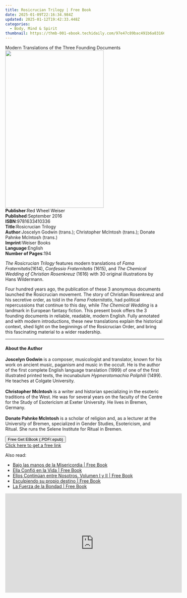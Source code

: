 ```yaml
---
title: Rosicrucian Trilogy | Free Book
date: 2025-01-09T22:16:34.984Z
updated: 2025-01-12T19:42:33.448Z
categories:
  - Body, Mind & Spirit
thumbnail: https://thmb-001-ebook.techidaily.com/97e47c89bac491b6a83166ff1c942ee86e1f8d5e26aa6811b6bc5d6928cfcec7.jpg
---
```

<main id="book-container">
  <div class="flex flex-col">
    <div class="book-brief flex-1 py-6 px-4 sm:p-6 md:py-10 md:px-8">
      <!-- brief-->
      <div class="book-brief-main">
        Modern Translations of the Three Founding Documents
      </div>
    </div>
    <div
      class="book-meta-info flex-1 grid gap-4 col-start-1 col-end-3 row-start-1 sm:mb-6 sm:grid-cols-4 lg:gap-6 lg:col-start-2 lg:row-end-6 lg:row-span-6 lg:mb-0"
    >
      <div
        class="book-meta-info-left place-content-center mt-4 p-4 text-sm leading-6 col-start-2 col-span-2 dark:text-slate-400"
      >
        <img
          class="w-full h-500 object-cover rounded-lg sm:h-255 sm:col-span-2 lg:col-span-full"
          src="https://img-001-ebook.techidaily.com/8b12c2063789a2d05e07341e189b5bc7cca64c87a0e205b089bdddd21fe5165c.jpg"
          alt=""
          width="312"
          height="500"
        />
      </div>
      <div
        class="book-meta-info-right mt-2 col-start-1 row-start-2 col-span-3 self-center"
      >
        <!-- meta data  -->
        <div class="flex flex-col px-4 md:px-8">
          <div class="flex-1">
            <strong>Publisher</strong>:<span class="px-2"
              >Red Wheel Weiser</span
            >
          </div>
          <div class="flex-1">
            <strong>Published</strong>:<span class="px-2">September 2016</span>
          </div>
          <div class="flex-1">
            <strong>ISBN</strong>:<span class="px-2">9781633410336</span>
          </div>
          <div class="flex-1">
            <strong>Title</strong>:<span class="px-2">Rosicrucian Trilogy</span>
          </div>
          <div class="flex-1">
            <strong>Author</strong>:<span class="px-2"
              >Joscelyn Godwin (trans.); Christopher McIntosh (trans.); Donate
              Pahnke McIntosh (trans.)</span
            >
          </div>
          <div class="flex-1">
            <strong>Imprint</strong>:<span class="px-2">Weiser Books</span>
          </div>
          <div class="flex-1">
            <strong>Language</strong>:<span class="px-2">English</span>
          </div>
          <div class="flex-1">
            <strong>Number of Pages</strong>:<span class="px-2">194</span>
          </div>
        </div>
      </div>
    </div>
    <div class="book-description flex-1 py-6 px-4 sm:p-6 md:py-10 md:px-8">
      <div class="book-description-main">
        <div accordion-content="" id="description">
          <p>
            <i>The Rosicrucian Trilogy</i>&nbsp;features modern translations
            of&nbsp;<i>Fama Fraternitatis</i>(1614),&nbsp;<i
              >Confessio Fraternitatis</i
            >&nbsp;(1615), and&nbsp;<i
              >The Chemical Wedding of Christian Rosenkreuz</i
            >&nbsp;(1616) with 30 original illustrations by Hans Wildermann.
          </p>
          <p>
            Four hundred years ago, the publication of these 3 anonymous
            documents launched the Rosicrucian movement. The story of Christian
            Rosenkreuz and his secretive order, as told in the&nbsp;<i
              >Fama Fraternitatis</i
            >, had political repercussions that continue to this day,
            while&nbsp;<i>The Chemical Wedding</i>&nbsp;is a landmark in
            European fantasy fiction. This present book offers the 3 founding
            documents in reliable, readable, modern English. Fully annotated and
            with modern introductions, these new translations explain the
            historical context, shed light on the beginnings of the Rosicrucian
            Order, and bring this fascinating material to a wider readership.
          </p>
        </div>
      </div>
    </div>
    <div class="book-excerpts flex-1 py-6 px-4 sm:p-6 md:py-10 md:px-8">
      <!-- excerpts-->
      <div class="book-excerpts-main">
        <hr />
        <h4 class="placeholder placeholder-heading">
          <span>About the Author</span>
        </h4>
        <p>
          <b>Joscelyn Godwin</b>&nbsp;is a composer, musicologist and
          translator, known for his work on ancient music, paganism and music in
          the occult. He is the author of the first complete English language
          translation (1999) of one of the first illustrated printed texts, the
          incunabulum&nbsp;<i>Hypnerotomachia Poliphili</i>&nbsp;(1499). He
          teaches at Colgate University.<br /><br /><b>Christopher McIntosh</b
          >&nbsp;is a writer and historian specializing in the esoteric
          traditions of the West. He was for several years on the faculty of the
          Centre for the Study of Esotericism at Exeter University. He lives in
          Bremen, Germany.<br /><br /><b>Donate Pahnke McIntosh</b>&nbsp;is a
          scholar of religion and, as a lecturer at the University of Bremen,
          specialized in Gender Studies, Esotericism, and Ritual. She runs the
          Selene Institute for Ritual in Bremen.
        </p>
      </div>
    </div>
    <div
      class="book-about-author flex-1 py-6 px-4 sm:p-6 md:py-10 md:px-8"
    ></div>
    <div class="book-free-get flex-1 py-6 px-4 sm:p-6 md:py-10 md:px-8">
      <button
        id="btn-free-get"
        class="bg-blue-500 hover:bg-blue-700 text-white font-bold py-2 px-4 rounded"
      >
        Free Get EBook (.PDF/.epub)
      </button>
      <div id="countdown-display" class="px-2 text-lg mt-2"></div>
      <a
        id="free-link"
        class="hidden bg-blue-500 hover:bg-blue-700 text-white font-bold py-2 px-4 rounded"
        href="https://www.ebooks.com/en-us/book/2659050/rosicrucian-trilogy/joscelyn-godwin/"
        target="_blank"
        >Click here to get a free link</a
      >
    </div>
    <script>
      let countdownTime = 0;
      let countdownInterval = null;
      document
        .getElementById('btn-free-get')
        .addEventListener('click', startCountdown);
      function startCountdown() {
        countdownTime = new Date().getTime() + 60000 * 3;
        countdownInterval = setInterval(updateCountdown, 1000);
        document.getElementById('btn-free-get').disabled = true;
        document
          .getElementById('btn-free-get')
          .classList.add('bg-gray-500', 'cursor-not-allowed');
      }
      function updateCountdown() {
        let currentTime = new Date().getTime();
        let timeLeft = countdownTime - currentTime;
        let secondsLeft = Math.floor(timeLeft / 1000);
        document.getElementById('countdown-display').innerHTML =
          `Remaining time: ${secondsLeft} seconds.`;
        if (secondsLeft <= 0) {
          clearInterval(countdownInterval);
          document.getElementById('btn-free-get').classList.add('hidden');
          document.getElementById('free-link').classList.remove('hidden');
          document.getElementById('countdown-display').innerHTML = '';
        }
      }
    </script>
  </div>
</main>

<ins class="adsbygoogle"
      style="display:block"
      data-ad-client="ca-pub-7571918770474297"
      data-ad-slot="8358498916"
      data-ad-format="auto"
      data-full-width-responsive="true"></ins>
    

<span class="atpl-alsoreadstyle">Also read:</span>
<div><ul>
<li><a href="https://novels-ebooks.techidaily.com/210970020-9781088231968-bajo-las-manos-de-la-misericordia/"><u>Bajo las manos de la Misericordia | Free Book</u></a></li>
<li><a href="https://novels-ebooks.techidaily.com/210970021-9781088234921-ella-confio-en-la-vida/"><u>Ella Confió en la Vida | Free Book</u></a></li>
<li><a href="https://novels-ebooks.techidaily.com/210970024-9781088235133-ellos-continuan-entre-nosotros-volumen-i-y-ii/"><u>Ellos Continúan entre Nosotros. Volumen I y II | Free Book</u></a></li>
<li><a href="https://novels-ebooks.techidaily.com/210970022-9781088231715-esculpiendo-su-propio-destino/"><u>Esculpiendo su propio destino | Free Book</u></a></li>
<li><a href="https://novels-ebooks.techidaily.com/210970023-9781088231913-la-fuerza-de-la-bondad/"><u>La Fuerza de la Bondad | Free Book</u></a></li>
</ul></div>

<!-- affiliate ads begin -->
<iframe width="560" height="315" src="https://www.youtube.com/embed/d-COuhPT5mk?si=wLZU6jkkAdJuAn6h" title="YouTube video player" frameborder="0" allow="accelerometer; autoplay; clipboard-write; encrypted-media; gyroscope; picture-in-picture; web-share" referrerpolicy="strict-origin-when-cross-origin" allowfullscreen></iframe>
<!-- affiliate ads end -->

